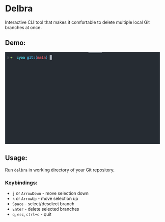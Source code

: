 # Delbra

Interactive CLI tool that makes it comfortable to delete multiple local Git branches at once.

## Demo:

![Demo](delbra.gif 'Demo')

## Usage:

Run `delbra` in working directory of your Git repository.

### Keybindings:

- `j` or `ArrowDown` - move selection down
- `k` or `ArrowUp` - move selection up
- `Space` - select/deselect branch
- `Enter` - delete selected branches
- `q`, `esc`, `ctrl+c` - quit
